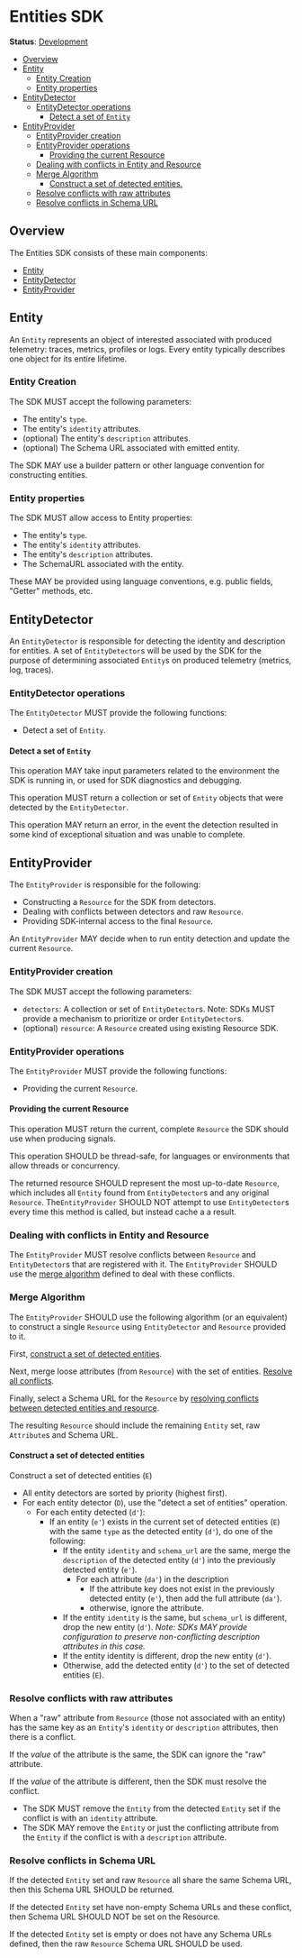 <!--- Hugo front matter used to generate the website version of this page:
linkTitle: SDK
--->

# Entities SDK

**Status**: [Development](../document-status.md)

<!-- toc -->

- [Overview](#overview)
- [Entity](#entity)
  * [Entity Creation](#entity-creation)
  * [Entity properties](#entity-properties)
- [EntityDetector](#entitydetector)
  * [EntityDetector operations](#entitydetector-operations)
    + [Detect a set of `Entity`](#detect-a-set-of-entity)
- [EntityProvider](#entityprovider)
  * [EntityProvider creation](#entityprovider-creation)
  * [EntityProvider operations](#entityprovider-operations)
    + [Providing the current Resource](#providing-the-current-resource)
  * [Dealing with conflicts in Entity and Resource](#dealing-with-conflicts-in-entity-and-resource)
  * [Merge Algorithm](#merge-algorithm)
    + [Construct a set of detected entities.](#construct-a-set-of-detected-entities)
  * [Resolve conflicts with raw attributes](#resolve-conflicts-with-raw-attributes)
  * [Resolve conflicts in Schema URL](#resolve-conflicts-in-schema-url)

<!-- tocstop -->

## Overview

The Entities SDK consists of these main components:

- [Entity](#entity)
- [EntityDetector](#entitydetector)
- [EntityProvider](#entityprovider)

## Entity

An `Entity` represents an object of interested associated with
produced telemetry: traces, metrics, profiles or logs. Every entity
typically describes one object for its entire lifetime.

### Entity Creation

The SDK MUST accept the following parameters:

- The entity's `type`.
- The entity's `identity` attributes.
- (optional) The entity's `description` attributes.
- (optional) The Schema URL associated with emitted entity.

The SDK MAY use a builder pattern or other language convention for
constructing entities.

### Entity properties

The SDK MUST allow access to Entity properties:

- The entity's `type`.
- The entity's `identity` attributes.
- The entity's `description` attributes.
- The SchemaURL associated with the entity.

These MAY be provided using language conventions, e.g. public
fields, "Getter" methods, etc.

## EntityDetector

An `EntityDetector` is responsible for detecting the identity and
description for entities. A set of `EntityDetector`s will be used
by the SDK for the purpose of determining associated `Entity`s on
produced telemetry (metrics, log, traces).

### EntityDetector operations

The `EntityDetector` MUST provide the following functions:

* Detect a set of `Entity`.

#### Detect a set of `Entity`

This operation MAY take input parameters related to the environment
the SDK is running in, or used for SDK diagnostics and debugging.

This operation MUST return a collection or set of `Entity` objects
that were detected by the `EntityDetector`.

This operation MAY return an error, in the event the detection
resulted in some kind of exceptional situation and was unable to
complete.

## EntityProvider

 The `EntityProvider` is responsible for the following:

- Constructing a `Resource` for the SDK from detectors.
- Dealing with conflicts between detectors and raw `Resource`.
- Providing SDK-internal access to the final `Resource`.

An `EntityProvider` MAY decide when to run entity detection
and update the current `Resource`.

### EntityProvider creation

The SDK MUST accept the following parameters:

- `detectors`: A collection or set of `EntityDetector`s.
  Note: SDKs MUST provide a mechanism to prioritize or order
  `EntityDetector`s.
- (optional) `resource`: A `Resource` created using existing
  Resource SDK.

### EntityProvider operations

The `EntityProvider` MUST provide the following functions:

- Providing the current  `Resource`.

#### Providing the current Resource

This operation MUST return the current, complete `Resource`
the SDK should use when producing signals.

This operation SHOULD be thread-safe, for languages or environments
that allow threads or concurrency.

The returned resource SHOULD represent the most up-to-date
`Resource`, which includes all `Entity` found from
`EntityDetector`s and any original `Resource`.
The`EntityProvider` SHOULD NOT attempt to use `EntityDetector`s
every time this method is called, but instead cache a a result.

### Dealing with conflicts in Entity and Resource

The `EntityProvider` MUST resolve conflicts between `Resource`
and `EntityDetector`s that are registered with it.
The `EntityProvider` SHOULD use the [merge algorithm](#merge-algorithm) defined to deal with these conflicts.

### Merge Algorithm

The `EntityProvider` SHOULD use the following algorithm
(or an equivalent) to construct a single `Resource` using
`EntityDetector` and `Resource` provided to it.

First, [construct a set of detected entities](#construct-a-set-of-detected-entities).

Next, merge loose attributes (from `Resource`) with the
set of entities. [Resolve all conflicts](#resolve-conflicts-with-raw-attributes).

Finally, select a Schema URL for the `Resource` by
[resolving conflicts between detected entities and resource](#resolve-conflicts-in-schema-url).

The resulting `Resource` should include the remaining `Entity`
set, raw `Attribute`s and Schema URL.

#### Construct a set of detected entities

Construct a set of detected entities (`E`)

- All entity detectors are sorted by priority (highest first).
- For each entity detector (`D`), use the "detect a set of
  entities" operation.
  - For each entity detected (`d'`):
    - If an entity (`e'`) exists in the current set of detected
      entities (`E`) with the same `type` as the detected
      entity (`d'`), do one of the following:
      - If the entity `identity` and `schema_url` are the same,
        merge the `description` of the detected entity (`d'`) into
        the previously detected entity (`e'`).
        - For each attribute (`da'`) in the description
          - If the attribute key does not exist in the previously
            detected entity (`e'`), then add the full attribute
            (`da'`).
          - otherwise, ignore the attribute.
      - If the entity `identity` is the same, but `schema_url` is
        different, drop the new entity (`d'`).
        *Note: SDKs MAY provide configuration to preserve
        non-conflicting description attributes in this case.*
      - If the entity identity is different, drop the new
        entity (`d'`).
      - Otherwise, add the detected entity (`d'`) to the set of
        detected entities (`E`).

### Resolve conflicts with raw attributes

When a "raw" attribute from `Resource` (those not associated with
an entity) has the same key as an `Entity`'s `identity` or
`description` attributes, then there is a conflict.

If the *value* of the attribute is the same, the SDK can ignore the
"raw" attribute.

If the *value* of the attribute is different, then the SDK must
resolve the conflict.

- The SDK MUST remove the `Entity` from the detected `Entity` set
  if the conflict is with an `identity` attribute.
- The SDK MAY remove the `Entity` or just the conflicting attribute
  from the `Entity` if the conflict is with a `description`
  attribute.

### Resolve conflicts in Schema URL

If the detected `Entity` set and raw `Resource` all share the
same Schema URL, then this Schema URL SHOULD be returned.

If the detected `Entity` set have non-empty Schema URLs and
these conflict, then Schema URL SHOULD NOT be set on the Resource.

If the detected `Entity` set is empty or does not have any Schema
URLs defined, then the raw `Resource` Schema URL SHOULD be used.
